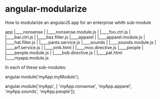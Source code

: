 angular-modularize
==================

How to modularize an angularJS app for an enterprise whith sub-module


app
|____nonsense
| |____nonsense.module.js
| |____foo.ctrl.js
| |____bar.ctrl.js
| |____baz.filter.js
|____apparel
| |____apparel.module.js
| |____hat.filter.js
| |____pants.service.js
|____sounds
| |____sounds.module.js
| |____arf.service.js
| |____oink.html
| |____moo.directive.js
|____people
| |____people.module.js
| |____bob.directive.js
| |____pat.html
|____myapp.module.js


In each of these sub-modules:

angular.module('myApp.myModule');


angular.module('myApp', [
   'myApp.nonsense', 
   'myApp.apparel', 
   'myApp.sounds', 
   'myApp.people']);